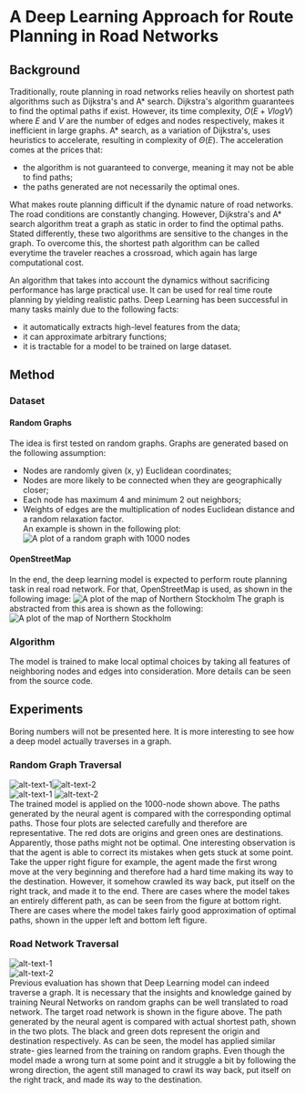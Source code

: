 # A Deep Learning Approach for Route Planning in Road Networks
## Background
Traditionally, route planning in road networks relies heavily on shortest path algorithms such as Dijkstra's and A* search.
Dijkstra's algorithm guarantees to find the optimal paths if exist. However, its time complexity, $O(E + VlogV)$ where $E$ and $V$ are the number of edges and nodes respectively, makes it inefficient in large graphs. A* search, as a variation of Dijkstra's, uses heuristics to accelerate, resulting in complexity of $\Theta (E)$. The acceleration comes at the prices that:  
* the algorithm is not guaranteed to converge, meaning it may not be able to find paths;  
* the paths generated are not necessarily the optimal ones.  

What makes route planning difficult if the dynamic nature of road networks. The road conditions are constantly changing. However, Dijkstra's and A* search algorithm treat a graph as static in order to find the optimal paths. Stated differently, these two algorithms are sensitive to the changes in the graph. To overcome this, the shortest path algorithm can be called everytime the traveler reaches a crossroad, which again has large computational cost.

An algorithm that takes into account the dynamics without sacrificing performance has large practical use. It can be used for real time route planning by yielding realistic paths. Deep Learning has been successful in many tasks mainly due to the following facts:  
* it automatically extracts high-level features from the data;  
* it can approximate arbitrary functions;  
* it is tractable for a model to be trained on large dataset.

## Method
### Dataset
#### Random Graphs
The idea is first tested on random graphs. Graphs are generated based on the following assumption:  
* Nodes are randomly given (x, y) Euclidean coordinates;  
* Nodes are more likely to be connected when they are geographically
closer;  
* Each node has maximum 4 and minimum 2 out neighbors;  
* Weights of edges are the multiplication of nodes Euclidean distance and a random relaxation factor.  
An example is shown in the following plot:
![](./images/1000_node_eg.png "A plot of a random graph with 1000 nodes")

#### OpenStreetMap
In the end, the deep learning model is expected to perform route planning task in real road network. For that, OpenStreetMap is used, as shown in the following image:
![](./images/northern_stockholm.png "A plot of the map of Northern Stockholm")
The graph is abstracted from this area is shown as the following:
![](./images/road_network_abs.png "A plot of the map of Northern Stockholm")  
### Algorithm
The model is trained to make local optimal choices by taking all features of neighboring nodes and edges into consideration. More details can be seen from the source code.

## Experiments
Boring numbers will not be presented here. It is more interesting to see how a deep model actually traverses in a graph.
### Random Graph Traversal

![alt-text-1](./images/12.png "title-1")![alt-text-2](./images/22.png "title-2")  
![alt-text-1](./images/23.png "title-1")
![alt-text-2](./images/33.png "title-2")  
The trained model is applied on the 1000-node shown above. The paths generated by the neural agent is compared with the corresponding optimal paths.
Those four plots are selected carefully and therefore are representative. The red dots are origins and green ones are destinations.
Apparently, those paths might not be optimal. One interesting observation is that the agent is able to correct its mistakes when gets stuck at some point. Take the upper right figure for example, the agent made the first wrong move at the very beginning and therefore had a hard time making its way to the destination. However, it somehow crawled its way back, put itself on the right track, and made it to the end.
There are cases where the model takes an entirely different path, as can be seen from the figure at bottom right. There are cases where the model takes fairly good approximation of optimal paths, shown in the upper left and bottom left figure.
### Road Network Traversal
![alt-text-1](./images/path_comparison_on_road_network_1.png "title-1")  
![alt-text-2](./images/path_comparison_on_road_network.png "title-2")  
Previous evaluation has shown that Deep Learning model can indeed traverse a graph. It is necessary that the insights and knowledge gained by training Neural Networks on random graphs can be well translated to road network. The target road network is shown in the figure above.
The path generated by the neural agent is compared with actual shortest path, shown in the two plots. The black and green dots represent the origin and destination respectively. As can be seen, the model has applied similar strate- gies learned from the training on random graphs. Even though the model made a wrong turn at some point and it struggle a bit by following the wrong direction, the agent still managed to crawl its way back, put itself on the right track, and made its way to the destination.

